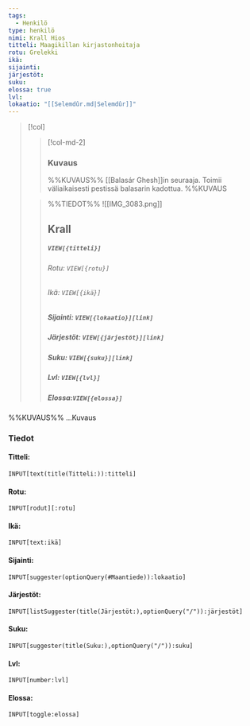 ```yaml
---
tags:
  - Henkilö
type: henkilö
nimi: Krall Hios
titteli: Maagikillan kirjastonhoitaja
rotu: Grelekki
ikä: 
sijainti: 
järjestöt: 
suku: 
elossa: true
lvl: 
lokaatio: "[[Selemdûr.md|Selemdûr]]"
---
```


>[!col]
>>[!col-md-2]
>>### Kuvaus
>>%%KUVAUS%%
>>[[Balasár Ghesh]]in seuraaja. Toimii väliaikaisesti pestissä balasarin kadottua.
>>%%KUVAUS
>
>>%%TIEDOT%%
>>![[IMG_3083.png]]
>> ## Krall
>>##### *`VIEW[{titteli}]`*
>>###### Rotu: `VIEW[{rotu}]`
>>###### Ikä: `VIEW[{ikä}]`
>>##### Sijainti: `VIEW[{lokaatio}][link]`
>>##### Järjestöt: `VIEW[{järjestöt}][link]`
>>##### Suku: `VIEW[{suku}][link]`
>>##### Lvl: `VIEW[{lvl}]`
>>##### Elossa:`VIEW[{elossa}]`

%%KUVAUS%%
...Kuvaus


### Tiedot
#### Titteli: 
`INPUT[text(title(Titteli:)):titteli]`
#### Rotu:
`INPUT[rodut][:rotu]`
#### Ikä:
`INPUT[text:ikä]`
#### Sijainti:
`INPUT[suggester(optionQuery(#Maantiede)):lokaatio]`
#### Järjestöt:
```meta-bind
INPUT[listSuggester(title(Järjestöt:),optionQuery("/")):järjestöt]
```
#### Suku:
`INPUT[suggester(title(Suku:),optionQuery("/")):suku]`
#### Lvl:
`INPUT[number:lvl]`
#### Elossa:
`INPUT[toggle:elossa]`







